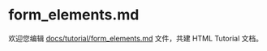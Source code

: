 form_elements.md
===

欢迎您编辑 <a target="__blank" href="https://github.com/jaywcjlove/html-tutorial/blob/main/docs/tutorial/form_elements.md">docs/tutorial/form_elements.md</a> 文件，共建 HTML Tutorial 文档。
